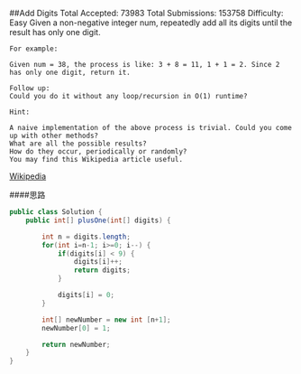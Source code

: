 ##Add Digits
	Total Accepted: 73983 Total Submissions: 153758 Difficulty: Easy
	Given a non-negative integer num, repeatedly add all its digits until the result has only one digit.

	For example:

	Given num = 38, the process is like: 3 + 8 = 11, 1 + 1 = 2. Since 2 has only one digit, return it.

	Follow up:
	Could you do it without any loop/recursion in O(1) runtime?

	Hint:

	A naive implementation of the above process is trivial. Could you come up with other methods?
	What are all the possible results?
	How do they occur, periodically or randomly?
	You may find this Wikipedia article useful.

[Wikipedia](https://en.wikipedia.org/wiki/Digital_root)

####思路
```java
public class Solution {
    public int[] plusOne(int[] digits) {

        int n = digits.length;
        for(int i=n-1; i>=0; i--) {
            if(digits[i] < 9) {
                digits[i]++;
                return digits;
            }

            digits[i] = 0;
        }

        int[] newNumber = new int [n+1];
        newNumber[0] = 1;

        return newNumber;
    }
}
```
